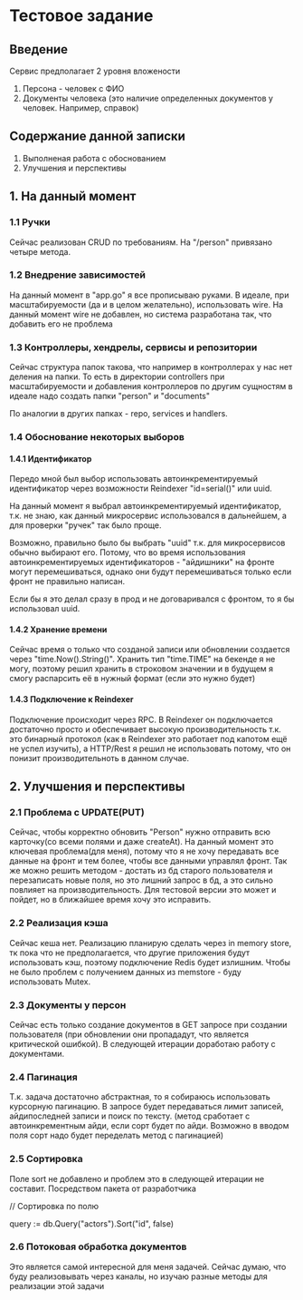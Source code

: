 # Тестовое задание

## Введение
Сервис предполагает 2 уровня вложености

1) Персона - человек с ФИО
2) Документы человека (это наличие определенных документов у человек. Например, справок)

## Содержание данной записки
1) Выполненая работа с обоснованием
2) Улучшения и перспективы

## 1. На данный момент
### 1.1 Ручки
Сейчас реализован CRUD по требованиям. На "/person" привязано четыре метода.

### 1.2 Внедрение зависимостей
На данный момент в "app.go" я все прописываю руками. В идеале, при масштабируемости (да и в целом желательно), использовать wire. На данный момент wire не добавлен, но система разработана так, что добавить его не проблема

### 1.3 Контроллеры, хендрелы, сервисы и репозитории
Сейчас структура папок такова, что например в контроллерах у нас нет деления на папки. То есть в директории controllers при масштабируемости и добавления контроллеров по другим сущностям в идеале надо создать папки "person" и "documents"

По аналогии в других папках - repo, services и handlers.

### 1.4 Обоснование некоторых выборов
#### 1.4.1 Идентификатор

Передо мной был выбор использовать автоинкрементируемый идентификатор через возможности Reindexer "id=serial()" или uuid.

На данный момент я выбрал автоинкрементируемый идентификатор, т.к. не знаю, как данный микросервис использовался в дальнейшем, а для проверки "ручек" так было проще.

Возможно, правильно было бы выбрать "uuid" т.к. для микросервисов обычно выбирают его. Потому, что во время использования автоинкрементируемых идентификаторов - "айдишники" на фронте могут перемешиваться, однако они будут перемешиваться только если фронт не правильно написан.

Если бы я это делал сразу в прод и не договаривался с фронтом, то я бы использовал uuid.

#### 1.4.2 Хранение времени
Сейчас время о только что созданой записи или обновлении создается через "time.Now().String()". Хранить тип "time.TIME" на бекенде я не могу, поэтому решил хранить в строковом значении и в будущем я смогу распарсить её в нужный формат (если это нужно будет) 

#### 1.4.3 Подключение к Reindexer

Подключение происходит через RPC. В Reindexer он подключается достаточно просто и обеспечивает высокую производительность т.к. это бинарный протокол (как в Reindexer это работает под капотом ещё не успел изучить), а HTTP/Rest я решил не использовать потому, что он понизит производительноть в данном случае.

## 2. Улучшения и перспективы
### 2.1 Проблема с UPDATE(PUT)
Сейчас, чтобы корректно обновить "Person" нужно отправить всю карточку(со всеми полями и даже createAt). На данный момент это ключевая проблема(для меня), потому что я не хочу передавать все данные на фронт и тем более, чтобы все данными управлял фронт. Так же можно решить методом - достать из бд старого пользователя и перезаписать новые поля, но это лишний запрос в бд, а это сильно повлияет на производительность. Для тестовой версии это может и пойдет, но в ближайшее время хочу это исправить.

### 2.2 Реализация кэша
Сейчас кеша нет. Реализацию планирую сделать через in memory store, тк пока что не предполагается, что другие приложения будут использовать кэш, поэтому подключение Redis будет излишним. Чтобы не было проблем с получением данных из memstore - буду использовать Mutex.

### 2.3 Документы у персон
Сейчас есть только создание документов в GET запросе при создании пользователя (при обновлении они пропададут, что является критической ошибкой). В следующей итерации доработаю работу с документами.

### 2.4 Пагинация
Т.к. задача достаточно абстрактная, то я собираюсь использовать курсорную пагинацию. В запросе будет передаваться лимит записей, айдипоследней записи и поиск по тексту. (метод сработает с автоинкрементным айди, если сорт будет по айди. Возможно в вводом поля сорт надо будет переделать метод с пагинацией)

### 2.5 Сортировка
Поле sort не добавлено и проблем это в следующей итерации не составит. Посредством пакета от разработчика

// Сортировка по полю


query := db.Query("actors").Sort("id", false)

### 2.6 Потоковая обработка документов
Это является самой интересной для меня задачей. Сейчас думаю, что буду реализовывать через каналы, но изучаю разные методы для реализации этой задачи